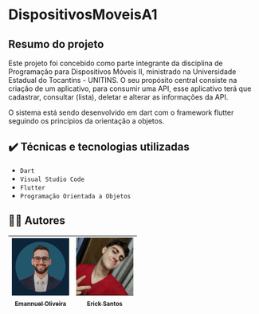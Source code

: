 # DispositivosMoveisA1

## Resumo do projeto
Este projeto foi concebido como parte integrante da disciplina de Programação para Dispositivos Móveis II, ministrado na Universidade Estadual do Tocantins - UNITINS. O seu propósito central consiste na criação de um aplicativo, para consumir uma API, esse aplicativo terá que cadastrar, consultar (lista), deletar e alterar as informações da API.

O sistema está sendo desenvolvido em dart com o framework flutter seguindo os princípios da orientação a objetos.

## ✔️ Técnicas e tecnologias utilizadas

- ``Dart``
- ``Visual Studio Code``
- ``Flutter``
- ``Programação Orientada a Objetos``

## 👨‍💻 Autores

| [<img src="https://github.com/emannuelop/DispositivosMoveisA1/blob/main/imagens/emannuel.png" width=115><br><sub>Emannuel Oliveira</sub>](https://github.com/emannuelop) |  [<img src="https://github.com/emannuelop/DispositivosMoveisA1/blob/main/imagens/erick.jpg" width=115><br><sub>Erick Santos</sub>](https://github.com/ericksantos37) |
| :---: | :---: |